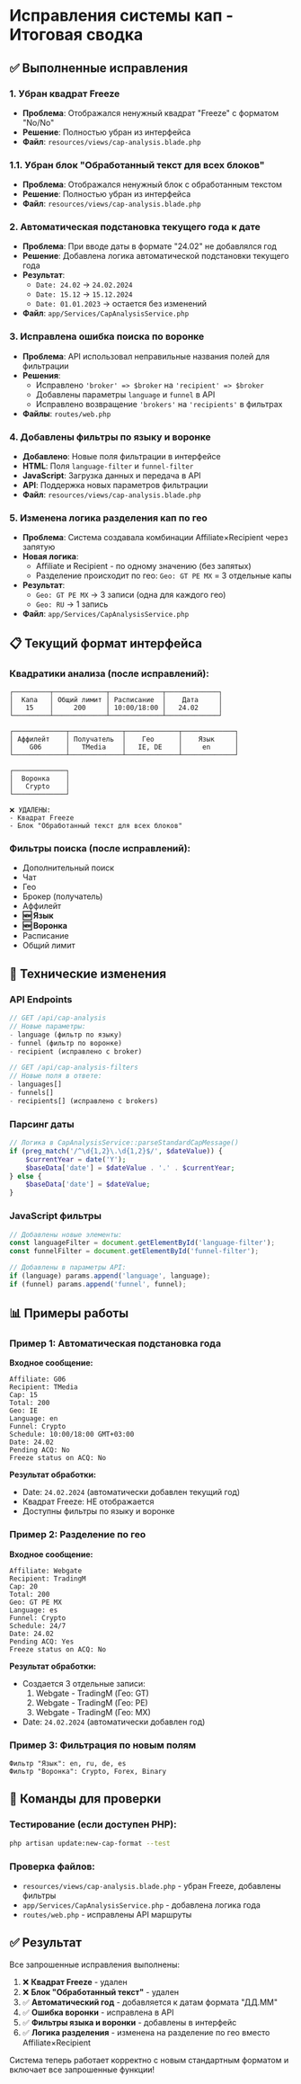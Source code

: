 # Исправления системы кап - Итоговая сводка

## ✅ Выполненные исправления

### 1. Убран квадрат Freeze
- **Проблема**: Отображался ненужный квадрат "Freeze" с форматом "No/No"
- **Решение**: Полностью убран из интерфейса
- **Файл**: `resources/views/cap-analysis.blade.php`

### 1.1. Убран блок "Обработанный текст для всех блоков"
- **Проблема**: Отображался ненужный блок с обработанным текстом
- **Решение**: Полностью убран из интерфейса
- **Файл**: `resources/views/cap-analysis.blade.php`

### 2. Автоматическая подстановка текущего года к дате
- **Проблема**: При вводе даты в формате "24.02" не добавлялся год
- **Решение**: Добавлена логика автоматической подстановки текущего года
- **Результат**: 
  - `Date: 24.02` → `24.02.2024`
  - `Date: 15.12` → `15.12.2024`
  - `Date: 01.01.2023` → остается без изменений
- **Файл**: `app/Services/CapAnalysisService.php`

### 3. Исправлена ошибка поиска по воронке
- **Проблема**: API использовал неправильные названия полей для фильтрации
- **Решения**:
  - Исправлено `'broker' => $broker` на `'recipient' => $broker`
  - Добавлены параметры `language` и `funnel` в API
  - Исправлено возвращение `'brokers'` на `'recipients'` в фильтрах
- **Файлы**: `routes/web.php`

### 4. Добавлены фильтры по языку и воронке
- **Добавлено**: Новые поля фильтрации в интерфейсе
- **HTML**: Поля `language-filter` и `funnel-filter`
- **JavaScript**: Загрузка данных и передача в API
- **API**: Поддержка новых параметров фильтрации
- **Файл**: `resources/views/cap-analysis.blade.php`

### 5. Изменена логика разделения кап по гео
- **Проблема**: Система создавала комбинации Affiliate×Recipient через запятую
- **Новая логика**: 
  - Affiliate и Recipient - по одному значению (без запятых)
  - Разделение происходит по гео: `Geo: GT PE MX` = 3 отдельные капы
- **Результат**: 
  - `Geo: GT PE MX` → 3 записи (одна для каждого гео)
  - `Geo: RU` → 1 запись
- **Файл**: `app/Services/CapAnalysisService.php`

## 📋 Текущий формат интерфейса

### Квадратики анализа (после исправлений):
```
┌─────────┬─────────────┬─────────────┬─────────────┐
│  Капа   │ Общий лимит │ Расписание  │    Дата     │
│   15    │     200     │ 10:00/18:00 │   24.02     │
└─────────┴─────────────┴─────────────┴─────────────┘

┌─────────────┬─────────────┬─────────────┬─────────────┐
│ Аффилейт    │ Получатель  │    Гео      │    Язык     │
│    G06      │   TMedia    │   IE, DE    │     en      │
└─────────────┴─────────────┴─────────────┴─────────────┘

┌─────────────┐
│  Воронка    │
│   Crypto    │
└─────────────┘

❌ УДАЛЕНЫ:
- Квадрат Freeze
- Блок "Обработанный текст для всех блоков"
```

### Фильтры поиска (после исправлений):
- Дополнительный поиск
- Чат
- Гео
- Брокер (получатель)
- Аффилейт
- **🆕 Язык**
- **🆕 Воронка**
- Расписание
- Общий лимит

## 🔧 Технические изменения

### API Endpoints
```php
// GET /api/cap-analysis
// Новые параметры:
- language (фильтр по языку)
- funnel (фильтр по воронке)
- recipient (исправлено с broker)

// GET /api/cap-analysis-filters
// Новые поля в ответе:
- languages[]
- funnels[]
- recipients[] (исправлено с brokers)
```

### Парсинг даты
```php
// Логика в CapAnalysisService::parseStandardCapMessage()
if (preg_match('/^\d{1,2}\.\d{1,2}$/', $dateValue)) {
    $currentYear = date('Y');
    $baseData['date'] = $dateValue . '.' . $currentYear;
} else {
    $baseData['date'] = $dateValue;
}
```

### JavaScript фильтры
```javascript
// Добавлены новые элементы:
const languageFilter = document.getElementById('language-filter');
const funnelFilter = document.getElementById('funnel-filter');

// Добавлены в параметры API:
if (language) params.append('language', language);
if (funnel) params.append('funnel', funnel);
```

## 📊 Примеры работы

### Пример 1: Автоматическая подстановка года
**Входное сообщение:**
```
Affiliate: G06
Recipient: TMedia
Cap: 15
Total: 200
Geo: IE
Language: en
Funnel: Crypto
Schedule: 10:00/18:00 GMT+03:00
Date: 24.02
Pending ACQ: No
Freeze status on ACQ: No
```

**Результат обработки:**
- Date: `24.02.2024` (автоматически добавлен текущий год)
- Квадрат Freeze: НЕ отображается
- Доступны фильтры по языку и воронке

### Пример 2: Разделение по гео
**Входное сообщение:**
```
Affiliate: Webgate
Recipient: TradingM
Cap: 20
Total: 200
Geo: GT PE MX
Language: es
Funnel: Crypto
Schedule: 24/7
Date: 24.02
Pending ACQ: Yes
Freeze status on ACQ: No
```

**Результат обработки:**
- Создается 3 отдельные записи:
  1. Webgate - TradingM (Гео: GT)
  2. Webgate - TradingM (Гео: PE)
  3. Webgate - TradingM (Гео: MX)
- Date: `24.02.2024` (автоматически добавлен год)

### Пример 3: Фильтрация по новым полям
```
Фильтр "Язык": en, ru, de, es
Фильтр "Воронка": Crypto, Forex, Binary
```

## 🚀 Команды для проверки

### Тестирование (если доступен PHP):
```bash
php artisan update:new-cap-format --test
```

### Проверка файлов:
- `resources/views/cap-analysis.blade.php` - убран Freeze, добавлены фильтры
- `app/Services/CapAnalysisService.php` - добавлена логика года
- `routes/web.php` - исправлены API маршруты

## ✅ Результат

Все запрошенные исправления выполнены:
1. ❌ **Квадрат Freeze** - удален
2. ❌ **Блок "Обработанный текст"** - удален
3. ✅ **Автоматический год** - добавляется к датам формата "ДД.ММ"
4. ✅ **Ошибка воронки** - исправлена в API
5. ✅ **Фильтры языка и воронки** - добавлены в интерфейс
6. ✅ **Логика разделения** - изменена на разделение по гео вместо Affiliate×Recipient

Система теперь работает корректно с новым стандартным форматом и включает все запрошенные функции! 